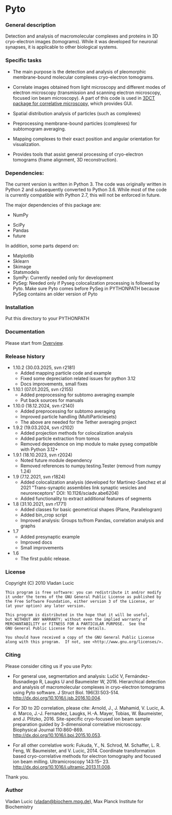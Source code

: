 
# Pyto #

### General description ###

Detection and analysis of macromolecular complexes and proteins in 3D cryo-electron images (tomograms). While it was developed for neuronal synapses, it is applicable to other biological systems.

### Specific tasks ###

* The main purpose is the detection and analysis of pleomorphic membrane-bound molecular complexes cryo-electron  tomograms.

* Correlate images obtained from light microscopy and different modes of electron microscopy (transmission and scanning electron microscopy, focused ion beam microscopy). A part of this code is used
in [3DCT package for correlative microscopy](https://github.com/coraxx/3DCT.git), which provides GUI.

* Spatial distribution analysis of particles (such as complexes)

* Preprocessing membrane-bound particles (complexes) for subtomogram averaging.

* Mapping complexes to their exact position and angular orientation for visualization.

* Provides tools that assist general processing of cryo-electron tomograms (frame alignment, 3D reconstruction).


### Dependencies: ###

The current version is written in Python 3. The code was originally written in Python 2 and subsequently converted to Python 3.6. While most of the code is currently compatible with Python 2.7, this will not be enforced in future. 

The major dependencies of this package are:

* NumPy
+ SciPy
+ Pandas
+ future

In addition, some parts depend on:

+ Matplotlib
+ Sklearn
+ Skimage
+ Statsmodels
+ SymPy: Currently needed only for development
+ PySeg: Needed only if Pyseg colocalization processing is followed by Pyto. Make sure Pyto comes before PySeg in PYTHONPATH because PySeg contains an older version of Pyto


### Installation ###

Put this directory to your PYTHONPATH


### Documentation ###

Please start from [Overview](doc/manuals/overview.pdf).


### Release history ###

* 1.10.2 (30.03.2025, svn r2181)
	* Added mapping particle code and example
	* Fixed some depreciation related issues for python 3.12
	* Docs improvements, small fixes
* 1.10.1 (07.01.2025, svn r2155)
  	* Added preprocessing for subtomo averaging example
	* Put back sources for manuals
* 1.10.0 (18.12.2024, svn r2140)
	* Added preprocessing for subtomo averaging
	* Improved particle handling (MultiParticlesets)
	* The above are needed for the Tether averaging project
* 1.9.2 (19.03.2024, svn r2102)
  	* Added projection methods for colocalization analysis
	* Added particle extraction from tomos
	* Removed dependence on imp module to make pyseg compatible with Python 3.12+
* 1.9.1 (18.10.2023, svn r2024) 
	* Noted future module dependency
	* Removed references to numpy.testing.Tester (removd from numpy 1.24) 
* 1.9 (7.12.2021, svn r1824)
	* Added colocalization analysis (developed for Martinez-Sanchez et al 2021 "Trans-synaptic assemblies link synaptic vesicles and neuroreceptors" DOI: 10.1126/sciadv.abe6204)
	* Added functionality to extract additional features of segments
* 1.8 (31.10.2021, svn r1771)
    * Added classes for basic geometrical shapes (Plane, Parallelogram)
    * Added bin_crop script
    * Improved analysis: Groups to/from Pandas, correlation analysis and graphs
* 1.7
    * Added presynaptic example
    * Improved docs
    * Small improvements
* 1.6
    * The first public release.


### License ###

Copyright (C) 2010  Vladan Lucic

	This program is free software: you can redistribute it and/or modify
	it under the terms of the GNU General Public License as published by
	the Free Software Foundation, either version 3 of the License, or
	(at your option) any later version.

	This program is distributed in the hope that it will be useful,
	but WITHOUT ANY WARRANTY; without even the implied warranty of
	MERCHANTABILITY or FITNESS FOR A PARTICULAR PURPOSE.  See the
	GNU General Public License for more details.

	You should have received a copy of the GNU General Public License
	along with this program.  If not, see <http://www.gnu.org/licenses/>.


### Citing ###

Please consider citing us if you use Pyto:

* For general use, segmentation and analysis: Lučić V, Fernández-Busnadiego R, Laugks U and Baumeister W, 2016. Hierarchical detection and analysis of macromolecular complexes in cryo-electron tomograms using Pyto software. J Struct Biol. 196(3):503-514. http://dx.doi.org/10.1016/j.jsb.2016.10.004.

* For 3D to 2D correlation, please cite: Arnold, J., J. Mahamid, V. Lucic, A. d. Marco, J.-J. Fernandez, Laugks, H.-A. Mayer, Tobias, W. Baumeister, and J. Plitzko, 2016. Site-specific cryo-focused ion beam sample preparation guided by 3-dimensional correlative microscopy. Biophysical Journal 110:860-869. http://dx.doi.org/10.1016/j.bpj.2015.10.053.

* For all other correlative work: Fukuda, Y., N. Schrod, M. Schaffer, L. R. Feng, W. Baumeister, and V. Lucic, 2014. Coordinate transformation based cryo-correlative methods for electron tomography and focused ion beam milling. Ultramicroscopy 143:15– 23. http://dx.doi.org/10.1016/j.ultramic.2013.11.008.

Thank you.


### Author ###

Vladan Lucic (vladan@biochem.mpg.de), Max Planck Institute for Biochemistry

